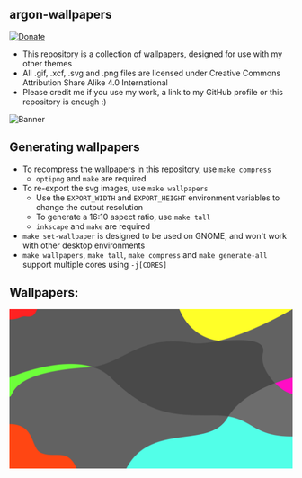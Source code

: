 ## argon-wallpapers
[![Donate](https://img.shields.io/badge/Donate-PayPal-green.svg)](https://paypal.me/stuartahayhurst)
 - This repository is a collection of wallpapers, designed for use with my other themes
 - All .gif, .xcf, .svg and .png files are licensed under Creative Commons Attribution Share Alike 4.0 International
 - Please credit me if you use my work, a link to my GitHub profile or this repository is enough :)

![Banner](docs/Banner.png)

## Generating wallpapers
 - To recompress the wallpapers in this repository, use `make compress`
   - `optipng` and `make` are required
 - To re-export the svg images, use `make wallpapers`
   - Use the `EXPORT_WIDTH` and `EXPORT_HEIGHT` environment variables to change the output resolution
   - To generate a 16:10 aspect ratio, use `make tall`
   - `inkscape` and `make` are required
 - `make set-wallpaper` is designed to be used on GNOME, and won't work with other desktop environments
 - `make wallpapers`, `make tall`, `make compress` and `make generate-all` support multiple cores using `-j[CORES]`

## Wallpapers:
![Wallpapers](docs/Wallpapers.gif)
